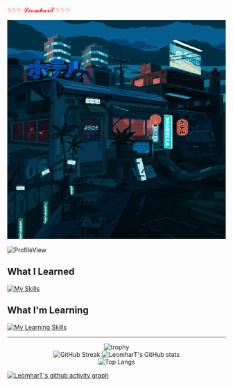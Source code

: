 
<div class='profile'>
    <p content='LeomharT' style="color:red;">
    <span>✨✨✨</span>
    𝓛𝓮𝓸𝓶𝓱𝓪𝓻𝓣
    <span>✨✨✨</span></p>
</div>

![Image](./assets/night.gif)

![ProfileView](https://komarev.com/ghpvc/?username=LeomharT)

## What I Learned

[![My Skills](https://skillicons.dev/icons?i=js,html,css,ts,react,threejs,vue,next,git,linux)](https://skillicons.dev)

## What I'm Learning

[![My Learning Skills](https://skillicons.dev/icons?i=threejs,k8s,blender,unity,docker,k8s)](https://skillicons.dev)

------

<div align=center>
    <img
        alt='trophy'
        width='950'
        src='https://github-profile-trophy.vercel.app/?username=LeomharT&theme=algolia&row=1'
    />
</div>

<!-- <div align=center>
    <img
        alt='Codewars'
        height="200"
        src='https://github.r2v.ch/codewars?user=LeomharT&top_languages=true&theme=midnight_blue'
    />
</div> -->

<div align=center>
    <img
        height='150'
        alt='GitHub Streak'
        src='https://streak-stats.demolab.com?user=LeomharT&theme=algolia&hide_border=true'
    />
    <img
        height='150'
        alt="LeomharT's GitHub stats"
        src='https://github-readme-stats.vercel.app/api?username=LeomharT&theme=algolia&hide_border=true'
    />
</div>

<div align=center>
    <img
        alt='Top Langs'
        src='https://github-readme-stats.vercel.app/api/top-langs/?username=LeomharT&layout=compact&theme=algolia&hide_border=true&card_width=900'
    />
</div>

[![LeomharT's github activity graph](https://github-readme-activity-graph.cyclic.app/graph?username=LeomharT&bg_color=050f2c&color=0192da&line=0192da&point=ffffff&hide_border=true)](https://github.com/LeomharT)

<!--
**LeomharT/LeomharT** is a ✨ _special_ ✨ repository because its `README.md` (this file) appears on your GitHub profile.

Here are some ideas to get you started:

- 🔭 I’m currently working on ...
- 🌱 I’m currently learning ...
- 👯 I’m looking to collaborate on ...
- 🤔 I’m looking for help with ...
- 💬 Ask me about ...
- 📫 How to reach me: ...
- 😄 Pronouns: ...
- ⚡ Fun fact: ...
-->
